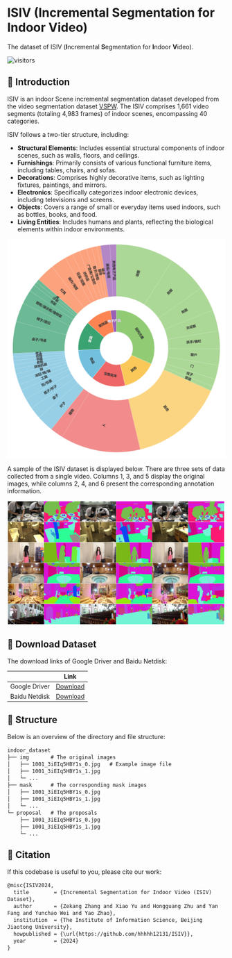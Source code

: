 # ISIV (Incremental Segmentation for Indoor Video)
The dataset of ISIV (**I**ncremental **S**egmentation for **I**ndoor **V**ideo).

![visitors](https://visitor-badge.laobi.icu/badge?page_id=hhhhh12131.ISIV)

## 🎨 Introduction

ISIV is an indoor Scene incremental segmentation dataset developed from the video segmentation dataset [VSPW](https://github.com/sssdddwww2/CVPR2021_VSPW_Implement). The ISIV comprises 1,661 video segments (totaling 4,983 frames) of indoor scenes, encompassing 40 categories.


ISIV follows a two-tier structure, including:

* **Structural Elements**: Includes essential structural components of indoor scenes, such as walls, floors, and ceilings.
* **Furnishings**: Primarily consists of various functional furniture items, including tables, chairs, and sofas.
* **Decorations**: Comprises highly decorative items, such as lighting fixtures, paintings, and mirrors.
* **Electronics**: Specifically categorizes indoor electronic devices, including televisions and screens.
* **Objects**: Covers a range of small or everyday items used indoors, such as bottles, books, and food.
* **Living Entities**: Includes humans and plants, reflecting the biological elements within indoor environments.

<p align="center"><img src="figs/ISIV.png" alt="ISIV"/></p>

A sample of the ISIV dataset is displayed below. There are three sets of data collected from a single video. Columns 1, 3, and 5 display the original images, while columns 2, 4, and 6 present the corresponding annotation information.

<p align="center"><img src="figs/vis.png" alt="vis"/></p>

## :open_file_folder: Download Dataset

The download links of Google Driver and Baidu Netdisk:

|  | Link |
| -------- | -------- |
| Google Driver     | [Download](https://drive.google.com/file/d/1qd63d-BiFh-Q-vfsz4O6YSAFpkBpDNiL/view?usp=drive_link)     |
| Baidu Netdisk | [Download](https://pan.baidu.com/s/1w9O6EVbplgt2gSVZXuMPSw?pwd=9xd7) |

## :pushpin: Structure
Below is an overview of the directory and file structure:
```
indoor_dataset
├── img       # The original images 
│   ├── 1001_3iEIq5HBY1s_0.jpg   # Example image file
│   ├── 1001_3iEIq5HBY1s_1.jpg
│   └─ ...
├── mask      # The corresponding mask images
│   ├── 1001_3iEIq5HBY1s_0.jpg
│   ├── 1001_3iEIq5HBY1s_1.jpg
│   └─ ...
└─ proposal   # The proposals
    ├── 1001_3iEIq5HBY1s_0.jpg
    ├── 1001_3iEIq5HBY1s_1.jpg
    └─ ...
```


## :pencil: Citation
If this codebase is useful to you, please cite our work:
```
@misc{ISIV2024,
  title        = {Incremental Segmentation for Indoor Video (ISIV) Dataset},
  author       = {Zekang Zhang and Xiao Yu and Hongguang Zhu and Yan Fang and Yunchao Wei and Yao Zhao},
  institution  = {The Institute of Information Science, Beijing Jiaotong University},
  howpublished = {\url{https://github.com/hhhhh12131/ISIV}},
  year         = {2024}
}
```
